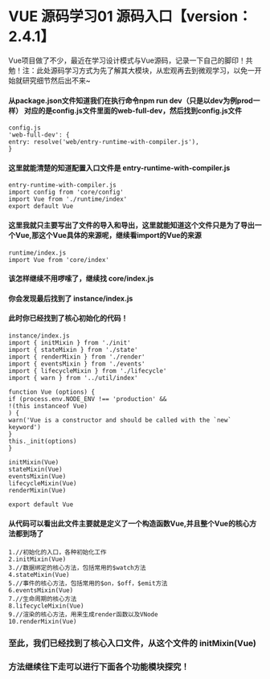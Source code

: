 # VUE 源码学习01 源码入口【version：2.4.1】
Vue项目做了不少，最近在学习设计模式与Vue源码，记录一下自己的脚印！共勉！注：此处源码学习方式为先了解其大模块，从宏观再去到微观学习，以免一开始就研究细节然后出不来~

#### 从package.json文件知道我们在执行命令npm run dev（只是以dev为例prod一样） 对应的是config.js文件里面的web-full-dev，然后找到config.js文件
	config.js
	'web-full-dev': {
	entry: resolve('web/entry-runtime-with-compiler.js'),
	}
    
#### 这里就能清楚的知道配置入口文件是	entry-runtime-with-compiler.js
	entry-runtime-with-compiler.js
	import config from 'core/config'
	import Vue from './runtime/index'
	export default Vue
#### 这里我就只主要写出了文件的导入和导出，这里就能知道这个文件只是为了导出一个Vue,那这个Vue具体的来源呢，继续看import的Vue的来源
	runtime/index.js
	import Vue from 'core/index'
#### 该怎样继续不用啰嗦了，继续找	core/index.js
#### 你会发现最后找到了	instance/index.js
#### 此时你已经找到了核心初始化的代码！
	instance/index.js
	import { initMixin } from './init'
	import { stateMixin } from './state'
	import { renderMixin } from './render'
	import { eventsMixin } from './events'
	import { lifecycleMixin } from './lifecycle'
	import { warn } from '../util/index'
	
	function Vue (options) {
	if (process.env.NODE_ENV !== 'production' &&
	!(this instanceof Vue)
	) {
	warn('Vue is a constructor and should be called with the `new` keyword')
	}
	this._init(options)
	}
	
	initMixin(Vue)
	stateMixin(Vue)
	eventsMixin(Vue)
	lifecycleMixin(Vue)
	renderMixin(Vue)
	
	export default Vue
#### 从代码可以看出此文件主要就是定义了一个构造函数Vue,并且整个Vue的核心方法都到场了
	1.//初始化的入口，各种初始化工作
	2.initMixin(Vue) 
	3.//数据绑定的核心方法，包括常用的$watch方法
	4.stateMixin(Vue)
	5.//事件的核心方法，包括常用的$on，$off，$emit方法
	6.eventsMixin(Vue)
	7.//生命周期的核心方法
	8.lifecycleMixin(Vue)
	9.//渲染的核心方法，用来生成render函数以及VNode
	10.renderMixin(Vue)
		
### 至此，我们已经找到了核心入口文件，从这个文件的	initMixin(Vue)
### 方法继续往下走可以进行下面各个功能模块探究！
